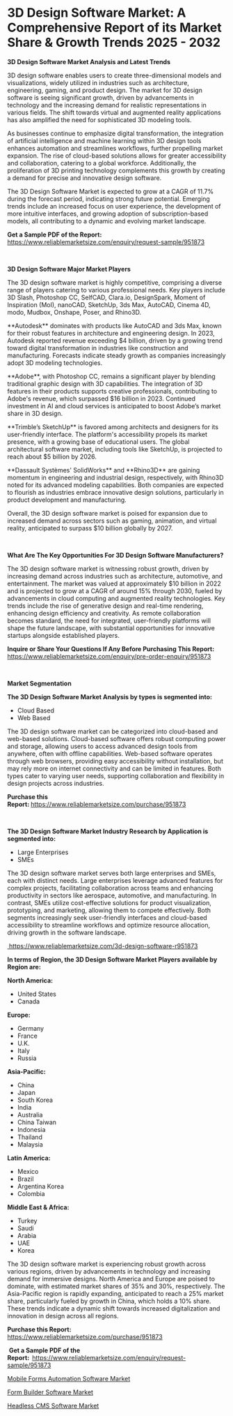 <p><h1>3D Design Software Market: A Comprehensive Report of its Market Share & Growth Trends 2025 - 2032</h1></p><p><strong>3D Design Software Market Analysis and Latest Trends</strong></p>
<p><p>3D design software enables users to create three-dimensional models and visualizations, widely utilized in industries such as architecture, engineering, gaming, and product design. The market for 3D design software is seeing significant growth, driven by advancements in technology and the increasing demand for realistic representations in various fields. The shift towards virtual and augmented reality applications has also amplified the need for sophisticated 3D modeling tools.</p><p>As businesses continue to emphasize digital transformation, the integration of artificial intelligence and machine learning within 3D design tools enhances automation and streamlines workflows, further propelling market expansion. The rise of cloud-based solutions allows for greater accessibility and collaboration, catering to a global workforce. Additionally, the proliferation of 3D printing technology complements this growth by creating a demand for precise and innovative design software.</p><p>The 3D Design Software Market is expected to grow at a CAGR of 11.7% during the forecast period, indicating strong future potential. Emerging trends include an increased focus on user experience, the development of more intuitive interfaces, and growing adoption of subscription-based models, all contributing to a dynamic and evolving market landscape.</p></p>
<p><strong>Get a Sample PDF of the Report:&nbsp;</strong> <a href="https://www.reliablemarketsize.com/enquiry/request-sample/951873?utm_campaign=2041&utm_medium=2&utm_source=Github&utm_content=ia&utm_term=06032025&utm_id=3d-design-software">https://www.reliablemarketsize.com/enquiry/request-sample/951873</a></p>
<p>&nbsp;</p>
<p><strong>3D Design Software Major Market Players</strong></p>
<p><p>The 3D design software market is highly competitive, comprising a diverse range of players catering to various professional needs. Key players include 3D Slash, Photoshop CC, SelfCAD, Clara.io, DesignSpark, Moment of Inspiration (MoI), nanoCAD, SketchUp, 3ds Max, AutoCAD, Cinema 4D, modo, Mudbox, Onshape, Poser, and Rhino3D.</p><p>**Autodesk** dominates with products like AutoCAD and 3ds Max, known for their robust features in architecture and engineering design. In 2023, Autodesk reported revenue exceeding $4 billion, driven by a growing trend toward digital transformation in industries like construction and manufacturing. Forecasts indicate steady growth as companies increasingly adopt 3D modeling technologies.</p><p>**Adobe**, with Photoshop CC, remains a significant player by blending traditional graphic design with 3D capabilities. The integration of 3D features in their products supports creative professionals, contributing to Adobe's revenue, which surpassed $16 billion in 2023. Continued investment in AI and cloud services is anticipated to boost Adobe’s market share in 3D design.</p><p>**Trimble’s SketchUp** is favored among architects and designers for its user-friendly interface. The platform's accessibility propels its market presence, with a growing base of educational users. The global architectural software market, including tools like SketchUp, is projected to reach about $5 billion by 2026.</p><p>**Dassault Systèmes' SolidWorks** and **Rhino3D** are gaining momentum in engineering and industrial design, respectively, with Rhino3D noted for its advanced modeling capabilities. Both companies are expected to flourish as industries embrace innovative design solutions, particularly in product development and manufacturing.</p><p>Overall, the 3D design software market is poised for expansion due to increased demand across sectors such as gaming, animation, and virtual reality, anticipated to surpass $10 billion globally by 2027.</p></p>
<p>&nbsp;</p>
<p><strong>What Are The Key Opportunities For 3D Design Software Manufacturers?</strong></p>
<p><p>The 3D design software market is witnessing robust growth, driven by increasing demand across industries such as architecture, automotive, and entertainment. The market was valued at approximately $10 billion in 2022 and is projected to grow at a CAGR of around 15% through 2030, fueled by advancements in cloud computing and augmented reality technologies. Key trends include the rise of generative design and real-time rendering, enhancing design efficiency and creativity. As remote collaboration becomes standard, the need for integrated, user-friendly platforms will shape the future landscape, with substantial opportunities for innovative startups alongside established players.</p></p>
<p><strong>Inquire or Share Your Questions If Any Before Purchasing This Report:</strong> <a href="https://www.reliablemarketsize.com/enquiry/pre-order-enquiry/951873?utm_campaign=2041&utm_medium=2&utm_source=Github&utm_content=ia&utm_term=06032025&utm_id=3d-design-software">https://www.reliablemarketsize.com/enquiry/pre-order-enquiry/951873</a></p>
<p>&nbsp;</p>
<p><strong>Market Segmentation</strong></p>
<p><strong>The 3D Design Software Market Analysis by types is segmented into:</strong></p>
<p><ul><li>Cloud Based</li><li>Web Based</li></ul></p>
<p><p>The 3D design software market can be categorized into cloud-based and web-based solutions. Cloud-based software offers robust computing power and storage, allowing users to access advanced design tools from anywhere, often with offline capabilities. Web-based software operates through web browsers, providing easy accessibility without installation, but may rely more on internet connectivity and can be limited in features. Both types cater to varying user needs, supporting collaboration and flexibility in design projects across industries.</p></p>
<p><strong>Purchase this Report:&nbsp;</strong><a href="https://www.reliablemarketsize.com/purchase/951873?utm_campaign=2041&utm_medium=2&utm_source=Github&utm_content=ia&utm_term=06032025&utm_id=3d-design-software">https://www.reliablemarketsize.com/purchase/951873</a></p>
<p>&nbsp;</p>
<p><strong>The 3D Design Software Market Industry Research by Application is segmented into:</strong></p>
<p><ul><li>Large Enterprises</li><li>SMEs</li></ul></p>
<p><p>The 3D design software market serves both large enterprises and SMEs, each with distinct needs. Large enterprises leverage advanced features for complex projects, facilitating collaboration across teams and enhancing productivity in sectors like aerospace, automotive, and manufacturing. In contrast, SMEs utilize cost-effective solutions for product visualization, prototyping, and marketing, allowing them to compete effectively. Both segments increasingly seek user-friendly interfaces and cloud-based accessibility to streamline workflows and optimize resource allocation, driving growth in the software landscape.</p></p>
<p><a href="https://www.reliablemarketsize.com/3d-design-software-r951873?utm_campaign=2041&utm_medium=2&utm_source=Github&utm_content=ia&utm_term=06032025&utm_id=3d-design-software">&nbsp;https://www.reliablemarketsize.com/3d-design-software-r951873</a></p>
<p><strong>In terms of Region, the 3D Design Software Market Players available by Region are:</strong></p>
<p>
    <p> <strong> North America: </strong>
        <ul>
            <li>United States</li>
            <li>Canada</li>
        </ul>
        </p> 
    <p> <strong> Europe: </strong>
        <ul>
            <li>Germany</li>
            <li>France</li>
            <li>U.K.</li>
            <li>Italy</li>
            <li>Russia</li>
        </ul>
        </p> 
    <p> <strong> Asia-Pacific: </strong>
        <ul>
            <li>China</li>
            <li>Japan</li>
            <li>South Korea</li>
            <li>India</li>
            <li>Australia</li>
            <li>China Taiwan</li>
            <li>Indonesia</li>
            <li>Thailand</li>
            <li>Malaysia</li>
        </ul>
        </p> 
    <p> <strong> Latin America: </strong>
        <ul>
            <li>Mexico</li>
            <li>Brazil</li>
            <li>Argentina Korea</li>
            <li>Colombia</li>
        </ul>
        </p> 
    <p> <strong> Middle East & Africa: </strong>
        <ul>
            <li>Turkey</li>
            <li>Saudi</li>
            <li>Arabia</li>
            <li>UAE</li>
            <li>Korea</li>
        </ul>
    </p>
    </p>
<p><p>The 3D design software market is experiencing robust growth across various regions, driven by advancements in technology and increasing demand for immersive designs. North America and Europe are poised to dominate, with estimated market shares of 35% and 30%, respectively. The Asia-Pacific region is rapidly expanding, anticipated to reach a 25% market share, particularly fueled by growth in China, which holds a 10% share. These trends indicate a dynamic shift towards increased digitalization and innovation in design across all regions.</p></p>
<p><strong>Purchase this Report: </strong><a href="https://www.reliablemarketsize.com/purchase/951873?utm_campaign=2041&utm_medium=2&utm_source=Github&utm_content=ia&utm_term=06032025&utm_id=3d-design-software">https://www.reliablemarketsize.com/purchase/951873</a></p>
<p>&nbsp;<strong>Get a Sample PDF of the Report:&nbsp;&nbsp;</strong><a href="https://www.reliablemarketsize.com/enquiry/request-sample/951873?utm_campaign=2041&utm_medium=2&utm_source=Github&utm_content=ia&utm_term=06032025&utm_id=3d-design-software">https://www.reliablemarketsize.com/enquiry/request-sample/951873</a></p>
<p><strong></strong></p>
<p><p><a href="https://github.com/djoeamakeh/Market-Research-Report-List-1/blob/main/mobile-forms-automation-software-market.md?utm_campaign=2041&utm_medium=2&utm_source=Github&utm_content=ia&utm_term=06032025&utm_id=3d-design-software">Mobile Forms Automation Software Market</a></p><p><a href="https://github.com/ashepherd82/Market-Research-Report-List-7/blob/main/form-builder-software-market.md?utm_campaign=2041&utm_medium=2&utm_source=Github&utm_content=ia&utm_term=06032025&utm_id=3d-design-software">Form Builder Software Market</a></p><p><a href="https://github.com/negrocybul4w/Market-Research-Report-List-1/blob/main/headless-cms-software-market.md?utm_campaign=2041&utm_medium=2&utm_source=Github&utm_content=ia&utm_term=06032025&utm_id=3d-design-software">Headless CMS Software Market</a></p></p>